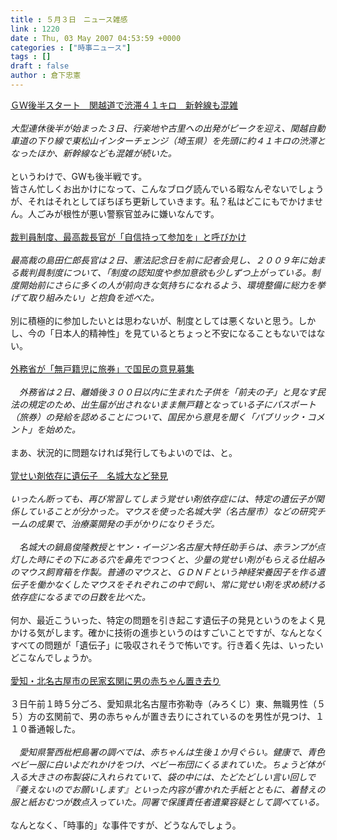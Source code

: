 ```yaml
---
title : ５月３日　ニュース雑感
link : 1220
date : Thu, 03 May 2007 04:53:59 +0000
categories : ["時事ニュース"]
tags : []
draft : false
author : 倉下忠憲
---
```


<A HREF="http://www.sankei.co.jp/shakai/wadai/070503/wdi070503002.htm" TARGET="_blank">ＧＷ後半スタート　関越道で渋滞４１キロ　新幹線も混雑 </A><BR><BR><I>大型連休後半が始まった３日、行楽地や古里への出発がピークを迎え、関越自動車道の下り線で東松山インターチェンジ（埼玉県）を先頭に約４１キロの渋滞となったほか、新幹線なども混雑が続いた。</I><BR><BR>というわけで、GWも後半戦です。<BR>皆さん忙しくお出かけになって、こんなブログ読んでいる暇なんぞないでしょうが、それはそれとしてぼちぼち更新していきます。私？私はどこにもでかけません。人ごみが根性が悪い警察官並みに嫌いなんです。<BR><BR><A HREF="http://www.yomiuri.co.jp/national/news/20070502i416.htm" TARGET="_blank">裁判員制度、最高裁長官が「自信持って参加を」と呼びかけ</A><BR><BR><I>最高裁の島田仁郎長官は２日、憲法記念日を前に記者会見し、２００９年に始まる裁判員制度について、「制度の認知度や参加意欲も少しずつ上がっている。制度開始前にさらに多くの人が前向きな気持ちになれるよう、環境整備に総力を挙げて取り組みたい」と抱負を述べた。</I><BR><BR>別に積極的に参加したいとは思わないが、制度としては悪くないと思う。しかし、今の「日本人的精神性」を見ているとちょっと不安になることもないではない。<BR><BR><A HREF="http://www.yomiuri.co.jp/national/news/20070502i516.htm" TARGET="_blank">外務省が「無戸籍児に旅券」で国民の意見募集</A><BR><BR><I>　外務省は２日、離婚後３００日以内に生まれた子供を「前夫の子」と見なす民法の規定のため、出生届が出されないまま無戸籍となっている子にパスポート（旅券）の発給を認めることについて、国民から意見を聞く「パブリック・コメント」を始めた。</I><BR><BR>まあ、状況的に問題なければ発行してもよいのでは、と。<BR><BR><A HREF="http://www.asahi.com/science/update/0502/OSK200705020074.html" TARGET="_blank">覚せい剤依存に遺伝子　名城大など発見</A><BR><BR><I>いったん断っても、再び常習してしまう覚せい剤依存症には、特定の遺伝子が関係していることが分かった。マウスを使った名城大学（名古屋市）などの研究チームの成果で、治療薬開発の手がかりになりそうだ。 <BR><BR>　名城大の鍋島俊隆教授とヤン・イージン名古屋大特任助手らは、赤ランプが点灯した時にその下にある穴を鼻先でつつくと、少量の覚せい剤がもらえる仕組みのマウス飼育箱を作製。普通のマウスと、ＧＤＮＦという神経栄養因子を作る遺伝子を働かなくしたマウスをそれぞれこの中で飼い、常に覚せい剤を求め続ける依存症になるまでの日数を比べた。 </I><BR><BR>何か、最近こういった、特定の問題を引き起こす遺伝子の発見というのをよく見かける気がします。確かに技術の進歩というのはすごいことですが、なんとなくすべての問題が「遺伝子」に吸収されそうで怖いです。行き着く先は、いったいどこなんでしょうか。<BR><BR><A HREF="http://www.yomiuri.co.jp/national/news/20070503i402.htm" TARGET="_blank">愛知・北名古屋市の民家玄関に男の赤ちゃん置き去り</A><BR><BR>３日午前１時５分ごろ、愛知県北名古屋市弥勒寺（みろくじ）東、無職男性（５５）方の玄関前で、男の赤ちゃんが置き去りにされているのを男性が見つけ、１１０番通報した。<BR><BR><I>　愛知県警西枇杷島署の調べでは、赤ちゃんは生後１か月ぐらい。健康で、青色ベビー服に白いよだれかけをつけ、ベビー布団にくるまれていた。ちょうど体が入る大きさの布製袋に入れられていて、袋の中には、たどたどしい言い回しで『養えないのでお願いします』といった内容が書かれた手紙とともに、着替えの服と紙おむつが数点入っていた。同署で保護責任者遺棄容疑として調べている。</I><BR><BR>なんとなく、「時事的」な事件ですが、どうなんでしょう。<BR><BR><BR><BR><BR><br><br>
